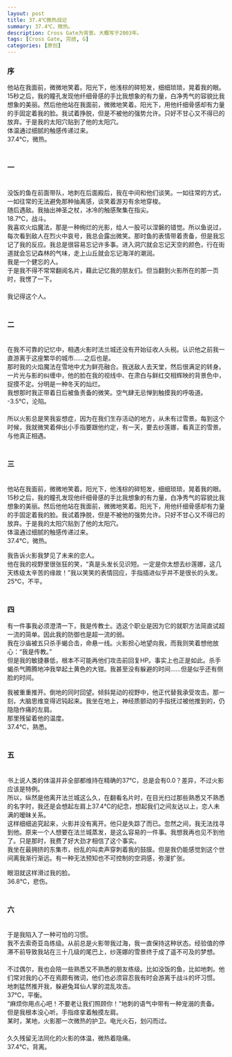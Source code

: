 ```yaml
---
layout: post
title: 37.4℃微热战记 
summary: 37.4℃，微热。
description: Cross Gate为背景。大概写于2003年。
tags: [Cross Gate, 完结, G]
categories: [原创]
---
```

  
### 序  
  
他站在我面前，微微地笑着。阳光下，他浅棕的碎短发，细细琐琐，晃着我的眼。  
15秒之后，我的瞳孔发现他纤细骨感的手比我想象的有力量，白净秀气的容貌比我想象的美丽。然后他他站在我面前，微微地笑着。阳光下，用他纤细骨感却有力量的手固定着我的脸。我试着挣脱，但是不被他的强势允许。只好不甘心又不得已的放弃。于是我的太阳穴贴到了他的太阳穴。  
体温通过细腻的触感传递过来。  
37.4℃，微热。  
　  
### 一 
　  
没饭的鱼在前面带队，地刺在后面殿后，我在中间和他们谈笑。一如往常的方式，一如往常的无法避免那种抽离感，谈笑着游刃有余地穿梭。  
随后遇敌。我抽出神圣之杖，冰冷的触感聚集在指尖。  
18.7℃，战斗。  
我喜欢火焰魔法，那是一种绚烂的光影，给人一股可以涅磐的错觉。所以鱼说过，每次看到敌人在烈火中哀号，我总会露出微笑。那时鱼的表情带着责备，但是我忘记了我的反应。我总是很容易忘记许多事。进入洞穴就会忘记天空的颜色，行在街道就会忘记森林的气味，走上山丘就会忘记海洋的潮润。  
我是一个健忘的人。  
于是我不得不常常翻阅名片，藉此记忆我的朋友们。但当翻到火影所在的那一页时，我愣了一下。  
　  
我记得这个人。  
　  
### 二  
　  
在我不可靠的记忆中，相遇火影时法兰城还没有开始征收人头税。认识他之前我一直游离于这座繁华的城市……之后也是。  
那时我的火焰魔法在雪地中尤为鲜亮融合。我送敌人去天堂，然后很满足的转身。一片光与影的纠缠中，他的脸在我的视线中、在肃白与鲜红交相辉映的背景色中，捉摸不定。分明是一种冬天的灿烂。  
我想那时我正带着日后被鱼责备的微笑。空气肆无忌惮到触摸我的呼吸道。  
 -3.5℃，沦陷。  
　  
所以火影总是笑我妄想症，因为在我们生存活动的地方，从未有过雪景。每到这个时候，我就微笑着伸出小手指要跟他约定，有一天，要去纱莲娜，看真正的雪景。  
与他真正相遇。  
　　  
### 三  
　  
他站在我面前，微微地笑着。阳光下，他浅棕的碎短发，细细琐琐，晃着我的眼。  
15秒之后，我的瞳孔发现他纤细骨感的手比我想象的有力量，白净秀气的容貌比我想象的美丽。然后他他站在我面前，微微地笑着。阳光下，用他纤细骨感却有力量的手固定着我的脸。我试着挣脱，但是不被他的强势允许。只好不甘心又不得已的放弃。于是我的太阳穴贴到了他的太阳穴。  
体温通过细腻的触感传递过来。  
37.4℃，微热。  
  
我告诉火影我梦见了未来的恋人。  
他在我的视野里很张狂的笑，“真是头发长见识短。一定是你太想去纱莲娜，这几天练级太辛苦的缘故！”我以笑笑的表情回应，手指插进似乎并不是很长的头发。  
25℃，不平。  
　　  
### 四 
  
有一件事我必须澄清一下，我是传教士。选这个职业是因为它的就职方法简直试超一流的简单。因此我的防御也是超一流的弱。  
我在沙庙被五只杀手蝎合击，命悬一线。火影担心地望向我，而我则笑着想他放心：“我是传教。”  
但是我的敏捷暴低，根本不可能再他们攻击前回复HP。事实上也正是如此。杀手蝎杀气腾腾地冲我举起土黄色的大钳。我甚至没有躲避的时间……但是似乎还有侧脸的时间。  
  
我被重重推开。倒地的同时回望。倾斜晃动的视野中，他正代替我承受攻击。那一刻，大脑思维变得迟钝起来。我坐在地上，神经质颤动的手指抚过被他推到的，仍隐隐作痛的左肩。  
那里残留着他的温度。  
37.4℃，熟悉。  
　  
### 五  
　　  
书上说人类的体温并非全部都维持在精确的37℃，总是会有0.0？差异，不过火影应该是特例。  
所以，纵然是他离开法兰城这么久，在翻看名片时，在目光扫过那些熟悉又不熟悉的名字时，我还是会想起左肩上37.4℃的纪念，想起我们之间友达以上，恋人未满的暧昧关系。  
这样细细追究起来，火影并没有离开。他只是失踪了而已。忽然之间，我无法找寻到他。原来一个人想要在法兰城蒸发，是这么容易的一件事。我想我再也见不到他了。只是那时，我费了好大劲才相信了这个事实。  
我坐在最拥挤的东集市，纷乱的叫卖声穿刺着我的鼓膜。但是我仍能感觉到这个世间离我渐行渐远。有一种无法预知也不可控制的空洞感，弥漫扩张。  
  
眼泪就这样滑过我的脸。  
36.8℃，悲伤。  
　  
### 六 
　　  
于是我陷入了一种可怕的习惯。  
我不去索奇亚岛练级。从前总是火影带我过海，我一直保持这种状态。经验值的停滞不前导致我站在三十几级的尾巴上，纱莲娜的雪景终于成了遥不可及的梦想。  
　  
不过偶尔，我也会陪一些熟悉又不熟悉的朋友练级。比如没饭的鱼，比如地刺。他们常对我的心不在焉颇有微词，他们也必须容忍我有时会游离于战斗的坏习惯。  
地刺猛然推开我，躲避兔耳仙人掌的混乱攻击。  
37℃，平衡。  
“麻烦你用点心吧！不要老让我们照顾你！”地刺的语气中带有一种宠溺的责备。  
但是我根本没心听。手指痉挛着触摸左肩。  
某时，某地，火影那一次微热的护卫。电光火石，划闪而过。  
　  
久久残留无法同化的火影的体温，微热着隐痛。  
37.4℃，背离。    

